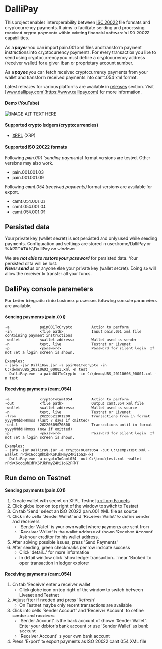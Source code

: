 ﻿# DalliPay

This project enables interoperability between [ISO 20022](https://www.iso20022.org) file formats and cryptocurrency payments. It aims to facilitate sending and processing received crypto payments within existing financial software's ISO 20022 capabilities.

As a ***payer*** you can import pain.001 xml files and transform payment instructions into cryptocurrency payments. For every transaction you like to send using cryptocurrency you must define a cryptocurrency address (receiver wallet) for a given iban or proprietary account number.

As a ***payee*** you can fetch received cryptocurrency payments from your wallet and transform received payments into camt.054 xml format.

Latest releases for various platforms are available in [releases](https://github.com/radynamics/DalliPay/releases) section. Visit [www.dallipay.com](https://www.dallipay.com) for more information.

#### Demo (YouTube)
[![IMAGE ALT TEXT HERE](https://img.youtube.com/vi/-u307nu72SQ/0.jpg)](https://www.youtube.com/watch?v=-u307nu72SQ)

#### Supported crypto ledgers (cryptocurrencies)
- [XRPL](https://xrpl.org/) (XRP)

#### Supported ISO 20022 formats
Following *pain.001 (sending payments)* format versions are tested. Other versions may also work.
- pain.001.001.03
- pain.001.001.09

Following *camt.054 (received payments)* format versions are available for export.
- camt.054.001.02
- camt.054.001.04
- camt.054.001.09

## Persisted data
Your private key (wallet secret) is not persisted and only used while sending payments. Configuration and settings are stored in user.home/DalliPay or %APPDATA%\DalliPay on windows.

We are ***not able to restore your password*** for persisted data. Your persisted data will be lost.  
***Never send*** us or anyone else your private key (wallet secret). Doing so will allow the receiver to transfer all your funds.

## DalliPay console parameters
For better integration into business processes following console parameters are available.
#### Sending payments (pain.001)
```
-a              pain001ToCrypto         Action to perform
-in             <file path>             Input pain.001 xml file containing payment instructions
-wallet         <wallet address>        Wallet used as sender
-n              test, live              Testnet or Livenet
-p              <password>              Password for silent login. If not set a login screen is shown.

Examples:
- java -jar DalliPay.jar -a pain001ToCrypto -in C:\demo\UBS_20210603_00001.xml -n test
- DalliPay.exe -a pain001ToCrypto -in C:\demo\UBS_20210603_00001.xml -n test
```
#### Receiving payments (camt.054)
```
-a              cryptoToCamt054         Action to perform
-out            <file path>             Output camt.054 xml file
-wallet         <wallet address>        Wallet used as source
-n              test, live              Testnet or Livenet
-from           20220521101200          Transactions from in format yyyyMMddHHmmss (last 7 days if omitted)
-until          20220509070800          Transactions until in format yyyyMMddHHmmss (now if omitted)
-p              <password>              Password for silent login. If not set a login screen is shown.

Examples:
- java -jar DalliPay.jar -a cryptoToCamt054 -out C:\temp\test.xml -wallet rPdvC6ccq8hCdPKSPJkPmyZ4Mi1oG2FFkT
- DalliPay.exe -a cryptoToCamt054 -out C:\temp\test.xml -wallet rPdvC6ccq8hCdPKSPJkPmyZ4Mi1oG2FFkT
```
## Run demo on Testnet
#### Sending payments (pain.001)
1. Create wallet with secret on XRPL Testnet [xrpl.org Faucets](https://www.xrpl.org/xrp-testnet-faucet.html)
2. Click globe icon on top right of the window to switch to Testnet
3. On tab \'Send\' select an ISO 20022 pain.001 XML file as source
4. Click into cells \'Sender Wallet\' and \'Receiver Wallet\' to define sender and receivers
    - \'Sender Wallet\' is your own wallet where payments are sent from 
    - \'Receiver Wallet\' is the wallet address of shown \'Receiver Account\'. Ask your creditor for his wallet address.
5. After solving possible issues, press \'Send Payments\'
6. After sending, green checkmarks per row indicate success
    - Click \'detail...\' for more information
    - In detail window click \'show ledger transaction...\' near \'Booked\' to open transaction in ledger explorer


#### Receiving payments (camt.054)
1. On tab \'Receive\' enter a receiver wallet
    - Click globe icon on top right of the window to switch between Livenet and Testnet
2. Adjust filter if needed and press \'Refresh\'
    - On Testnet maybe only recent transactions are available
3. Click into cells \'Sender Account\' and \'Receiver Account\' to define sender and receivers
    - \'Sender Account\' is the bank account of shown \'Sender Wallet\'. Enter your debtor's bank account or use \'Sender Wallet\' as bank account
    - \'Receiver Account\' is your own bank account
4. Press \'Export\' to export payments as ISO 20022 camt.054 XML file